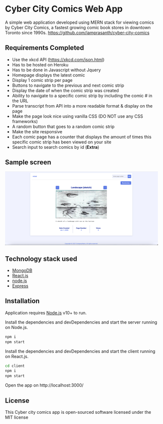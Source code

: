 # Cyber City Comics Web App
A simple web application developed using MERN stack for viewing comics by Cyber City Comics, a fastest growing comic book stores in downtown Toronto since 1990s.
https://github.com/iamprasanth/cyber-city-comics

## Requirements Completed

* Use the xkcd API (https://xkcd.com/json.html)
* Has to be hosted on Heroku
* Has to be done in Javascript without Jquery
* Homepage displays the latest comic
* Display 1 comic strip per page
* Buttons to navigate to the previous and next comic strip
* Display the date of when the comic strip was created
* Ability to navigate to a specific comic strip by including the comic # in the URL
* Parse transcript from API into a more readable format & display on the page
* Make the page look nice using vanilla CSS (DO NOT use any CSS frameworks)
* A random button that goes to a random comic strip
* Make the site responsive
* Each comic page has a counter that displays the amount of times this specific comic strip has been viewed on your site
* Search input to search comics by id (**Extra**)

## Sample screen

![alt text](https://github.com/iamprasanth/cyber-city-comics/blob/main/client/public/screens/screen1.png?raw=true)

## Technology stack used

- [MongoDB]
- [React.js]
- [node.js]
- [Express]

## Installation

Application requires [Node.js](https://nodejs.org/) v10+ to run.

Install the dependencies and devDependencies and start the server running on Node.js.

```sh
npm i
npm start
```
Install the dependencies and devDependencies and start the client running on React.js.

```sh
cd client
npm i
npm start
```
Open the app on http://localhost:3000/

## License

This Cyber city comics app is open-sourced software licensed under the MIT license


   [React.js]: <https://reactjs.org/>
   [MongoDB]: <https://docs.mongodb.com/>
   [node.js]: <http://nodejs.org>
   [Express]: <http://expressjs.com>

